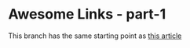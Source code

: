 # Awesome Links - part-1

This branch has the same starting point as [this article](https://prisma.io/blog/fullstack-nextjs-graphql-prisma-oklidw1rhw)


